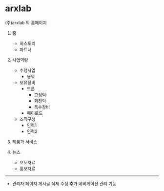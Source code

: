 # arxlab
(주)arxlab 의 홈페이지


1. 홈
    * 히스토리
    * 파트너
2. 사업역량
    * 수행사업
        * 용역
    * 보유장비
        * 드론 
            * 고정익
            * 회전익
            * 특수장비
        * 페이로드
    * 조직구성
        * 인력1
        * 인력2
3. 제품과 서비스

4. 뉴스
    * 보도자료
    * 홍보자료
    
---

* 관리자 페이지
	게시글 삭제 수정 추가
	네비게이션 관리 기능